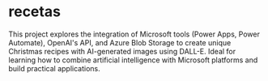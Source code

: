 # recetas
This project explores the integration of Microsoft tools (Power Apps, Power Automate), OpenAI's API, and Azure Blob Storage to create unique Christmas recipes with AI-generated images using DALL-E. Ideal for learning how to combine artificial intelligence with Microsoft platforms and build practical applications.
